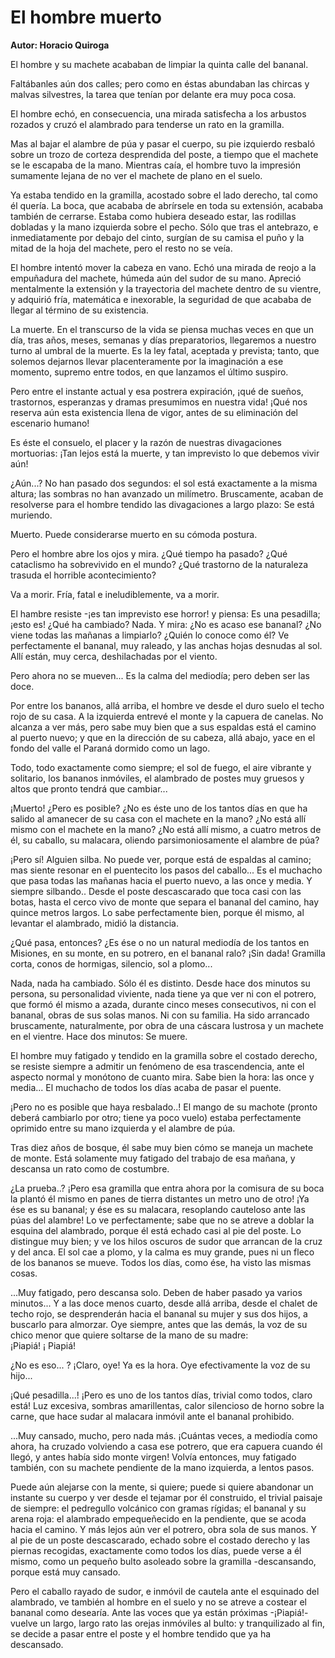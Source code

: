 # El hombre muerto

**Autor: Horacio Quiroga**

El hombre y su machete acababan de limpiar la quinta calle del bananal.

Faltábanles aún dos calles; pero como en éstas abundaban las chircas y
malvas silvestres, la tarea que tenían por delante era muy poca cosa.

El hombre echó, en consecuencia, una mirada satisfecha a los arbustos
rozados y cruzó el alambrado para tenderse un rato en la gramilla.

Mas al bajar el alambre de púa y pasar el cuerpo, su pie izquierdo
resbaló sobre un trozo de corteza desprendida del poste, a tiempo que
el machete se le escapaba de la mano. Mientras caía, el hombre tuvo la
impresión sumamente lejana de no ver el machete de plano en el suelo.

Ya estaba tendido en la gramilla, acostado sobre el lado derecho, tal
como él quería. La boca, que acababa de abrírsele en toda su extensión,
acababa también de cerrarse. Estaba como hubiera deseado estar, las
rodillas dobladas y la mano izquierda sobre el pecho. Sólo que tras el
antebrazo, e inmediatamente por debajo del cinto, surgían de su camisa
el puño y la mitad de la hoja del machete, pero el resto no se veía.

El hombre intentó mover la cabeza en vano. Echó una mirada de reojo a
la empuñadura del machete, húmeda aún del sudor de su mano. Apreció
mentalmente la extensión y la trayectoria del machete dentro de su
vientre, y adquirió fría, matemática e inexorable, la seguridad de que
acababa de llegar al término de su existencia.

La muerte. En el transcurso de la vida se piensa muchas veces en que un
día, tras años, meses, semanas y días preparatorios, llegaremos a
nuestro turno al umbral de la muerte. Es la ley fatal, aceptada y
prevista; tanto, que solemos dejarnos llevar placenteramente por la
imaginación a ese momento, supremo entre todos, en que lanzamos el
último suspiro.

Pero entre el instante actual y esa postrera expiración, ¡qué de
sueños, trastornos, esperanzas y dramas presumimos en nuestra vida!
¡Qué nos reserva aún esta existencia llena de vigor, antes de su
eliminación del escenario humano!

Es éste el consuelo, el placer y la razón de nuestras divagaciones
mortuorias: ¡Tan lejos está la muerte, y tan imprevisto lo que debemos
vivir aún!

¿Aún...? No han pasado dos segundos: el sol está exactamente a la misma
altura; las sombras no han avanzado un milímetro. Bruscamente, acaban
de resolverse para el hombre tendido las divagaciones a largo plazo: Se
está muriendo.

Muerto. Puede considerarse muerto en su cómoda postura.

Pero el hombre abre los ojos y mira. ¿Qué tiempo ha pasado? ¿Qué
cataclismo ha sobrevivido en el mundo? ¿Qué trastorno de la naturaleza
trasuda el horrible acontecimiento?

Va a morir. Fría, fatal e ineludiblemente, va a morir.

El hambre resiste -¡es tan imprevisto ese horror! y piensa: Es una
pesadilla; ¡esto es! ¿Qué ha cambiado? Nada. Y mira: ¿No es acaso ese
bananal? ¿No viene todas las mañanas a limpiarlo? ¿Quién lo conoce como
él? Ve perfectamente el bananal, muy raleado, y las anchas hojas
desnudas al sol. Allí están, muy cerca, deshilachadas por el viento.

Pero ahora no se mueven... Es la calma del mediodía; pero deben ser las
doce.

Por entre los bananos, allá arriba, el hombre ve desde el duro suelo el
techo rojo de su casa. A la izquierda entrevé el monte y la capuera de
canelas. No alcanza a ver más, pero sabe muy bien que a sus espaldas
está el camino al puerto nuevo; y que en la dirección de su cabeza,
allá abajo, yace en el fondo del valle el Paraná dormido como un lago.

Todo, todo exactamente como siempre; el sol de fuego, el aire vibrante
y solitario, los bananos inmóviles, el alambrado de postes muy gruesos
y altos que pronto tendrá que cambiar...

¡Muerto! ¿Pero es posible? ¿No es éste uno de los tantos días en que ha
salido al amanecer de su casa con el machete en la mano? ¿No está allí
mismo con el machete en la mano? ¿No está allí mismo, a cuatro metros
de él, su caballo, su malacara, oliendo parsimoniosamente el alambre de
púa?

¡Pero sí! Alguien silba. No puede ver, porque está de espaldas al
camino; mas siente resonar en el puentecito los pasos del caballo... Es
el muchacho que pasa todas las mañanas hacia el puerto nuevo, a las
once y media. Y siempre silbando.. Desde el poste descascarado que toca
casi con las botas, hasta el cerco vivo de monte que separa el bananal
del camino, hay quince metros largos. Lo sabe perfectamente bien,
porque él mismo, al levantar el alambrado, midió la distancia.

¿Qué pasa, entonces? ¿Es ése o no un natural mediodía de los tantos en
Misiones, en su monte, en su potrero, en el bananal ralo? ¡Sin dada!
Gramilla corta, conos de hormigas, silencio, sol a plomo...

Nada, nada ha cambiado. Sólo él es distinto. Desde hace dos minutos su
persona, su personalidad viviente, nada tiene ya que ver ni con el
potrero, que formó él mismo a azada, durante cinco meses consecutivos,
ni con el bananal, obras de sus solas manos. Ni con su familia. Ha sido
arrancado bruscamente, naturalmente, por obra de una cáscara lustrosa y
un machete en el vientre. Hace dos minutos: Se muere.

El hombre muy fatigado y tendido en la gramilla sobre el costado
derecho, se resiste siempre a admitir un fenómeno de esa trascendencia,
ante el aspecto normal y monótono de cuanto mira. Sabe bien la hora:
las once y media... El muchacho de todos los días acaba de pasar el
puente.

¡Pero no es posible que haya resbalado..! El mango de su machote
(pronto deberá cambiarlo por otro; tiene ya poco vuelo) estaba
perfectamente oprimido entre su mano izquierda y el alambre de púa.

Tras diez años de bosque, él sabe muy bien cómo se maneja un machete de
monte. Está solamente muy fatigado del trabajo de esa mañana, y
descansa un rato como de costumbre.

¿La prueba..? ¡Pero esa gramilla que entra ahora por la comisura de su
boca la plantó él mismo en panes de tierra distantes un metro uno de
otro! ¡Ya ése es su bananal; y ése es su malacara, resoplando cauteloso
ante las púas del alambre! Lo ve perfectamente; sabe que no se atreve a
doblar la esquina del alambrado, porque él está echado casi al pie del
poste. Lo distingue muy bien; y ve los hilos oscuros de sudor que
arrancan de la cruz y del anca. El sol cae a plomo, y la calma es muy
grande, pues ni un fleco de los bananos se mueve. Todos los días, como
ése, ha visto las mismas cosas.

...Muy fatigado, pero descansa solo. Deben de haber pasado ya varios
minutos... Y a las doce menos cuarto, desde allá arriba, desde el
chalet de techo rojo, se desprenderán hacia el bananal su mujer y sus
dos hijos, a buscarlo para almorzar. Oye siempre, antes que las demás,
la voz de su chico menor que quiere soltarse de la mano de su madre:  
¡Piapiá! ¡ Piapiá!

¿No es eso... ? ¡Claro, oye! Ya es la hora. Oye efectivamente la voz de
su hijo...

¡Qué pesadilla...! ¡Pero es uno de los tantos días, trivial como todos,
claro está! Luz excesiva, sombras amarillentas, calor silencioso de
horno sobre la carne, que hace sudar al malacara inmóvil ante el
bananal prohibido.

...Muy cansado, mucho, pero nada más. ¡Cuántas veces, a mediodía como
ahora, ha cruzado volviendo a casa ese potrero, que era capuera cuando
él llegó, y antes había sido monte virgen! Volvía entonces, muy
fatigado también, con su machete pendiente de la mano izquierda, a
lentos pasos.

Puede aún alejarse con la mente, si quiere; puede si quiere abandonar
un instante su cuerpo y ver desde el tejamar por él construido, el
trivial paisaje de siempre: el pedregullo volcánico con gramas rígidas;
el bananal y su arena roja: el alambrado empequeñecido en la pendiente,
que se acoda hacia el camino. Y más lejos aún ver el potrero, obra sola
de sus manos. Y al pie de un poste descascarado, echado sobre el
costado derecho y las piernas recogidas, exactamente como todos los
días, puede verse a él mismo, como un pequeño bulto asoleado sobre la
gramilla -descansando, porque está muy cansado.

Pero el caballo rayado de sudor, e inmóvil de cautela ante el esquinado
del alambrado, ve también al hombre en el suelo y no se atreve a
costear el bananal como desearía. Ante las voces que ya están próximas
-¡Piapiá!- vuelve un largo, largo rato las orejas inmóviles al bulto: y
tranquilizado al fin, se decide a pasar entre el poste y el hombre
tendido que ya ha descansado.
